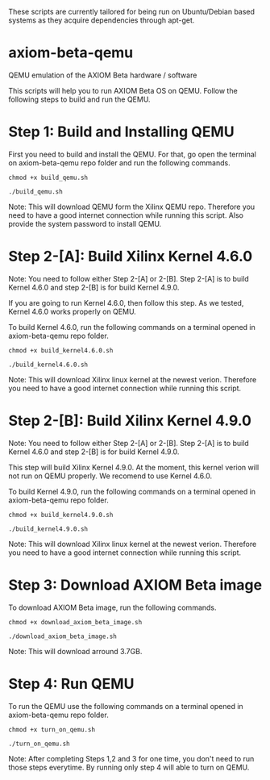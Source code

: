 These scripts are currently tailored for being run on Ubuntu/Debian based systems as they acquire dependencies through apt-get.


# axiom-beta-qemu
QEMU emulation of the AXIOM Beta hardware / software

This scripts will help you to run AXIOM Beta OS on QEMU.
Follow the following steps to build and run the QEMU.

# Step 1: Build and Installing QEMU 
First you need to build and install the QEMU. For that, go open the terminal on axiom-beta-qemu repo folder and run the following commands.

`chmod +x build_qemu.sh`

`./build_qemu.sh`

Note: This will download QEMU form the Xilinx QEMU repo. Therefore you need to have a good internet connection while running this script. Also provide the system password to install QEMU.

# Step 2-[A]: Build Xilinx Kernel 4.6.0
Note: You need to follow either Step 2-[A] or 2-[B]. Step 2-[A] is to build Kernel 4.6.0 and step 2-[B] is for build Kernel 4.9.0. 

If you are going to run Kernel 4.6.0, then follow this step. As we tested, Kernel 4.6.0 works properly on QEMU.

To build Kernel 4.6.0, run the following commands on a terminal opened in axiom-beta-qemu repo folder.

`chmod +x build_kernel4.6.0.sh`

`./build_kernel4.6.0.sh`
 
Note: This will download Xilinx linux kernel at the newest verion. Therefore you need to have a good internet connection while running this script.

# Step 2-[B]: Build Xilinx Kernel 4.9.0
Note: You need to follow either Step 2-[A] or 2-[B]. Step 2-[A] is to build Kernel 4.6.0 and step 2-[B] is for build Kernel 4.9.0. 

This step will build Xilinx Kernel 4.9.0. At the moment, this kernel verion will not run on QEMU properly. We recomend to use Kernel 4.6.0.

To build Kernel 4.9.0, run the following commands on a terminal opened in axiom-beta-qemu repo folder.

`chmod +x build_kernel4.9.0.sh`

`./build_kernel4.9.0.sh`

Note: This will download Xilinx linux kernel at the newest verion. Therefore you need to have a good internet connection while running this script.

# Step 3: Download AXIOM Beta image
To download AXIOM Beta image, run the following commands.

`chmod +x download_axiom_beta_image.sh`

`./download_axiom_beta_image.sh`

Note: This will download arround 3.7GB.

# Step 4: Run QEMU
To run the QEMU use the following commands on a terminal opened in axiom-beta-qemu repo folder.

`chmod +x turn_on_qemu.sh`

`./turn_on_qemu.sh`

Note: After completing Steps 1,2 and 3 for one time, you don't need to run those steps everytime. By running only step 4 will able to turn on QEMU.
